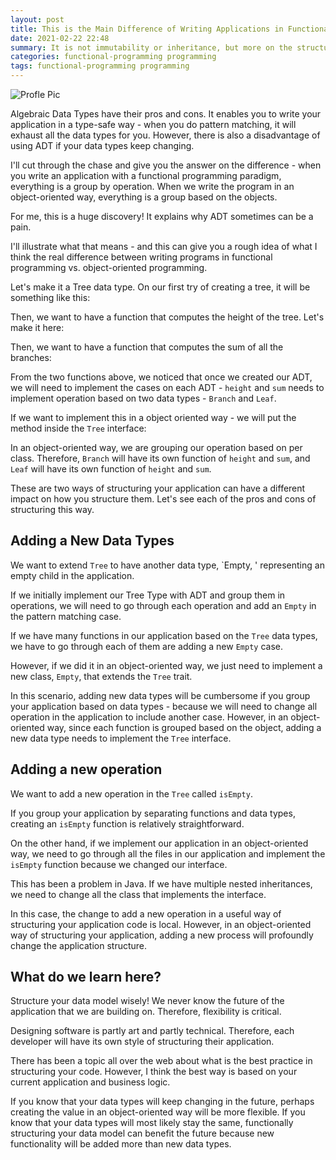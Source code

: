 ```yaml
---
layout: post
title: This is the Main Difference of Writing Applications in Functional Programming vs. Object-Oriented Programming
date: 2021-02-22 22:48
summary: It is not immutability or inheritance, but more on the structure the application if you use functional programming vs object-oriented
categories: functional-programming programming 
tags: functional-programming programming 
---
```



<img src="{{site.baseurl}}/images/this-is-the-main-difference-of-writing-applications-in-functional-programming-vs-object-oriented-programming/The Main Difference of Functional Programming and Object Oriented.png" alt="Profle Pic"/>

Algebraic Data Types have their pros and cons. It enables you to write your application in a type-safe way - when you do pattern matching, it will exhaust all the data types for you. However, there is also a disadvantage of using ADT if your data types keep changing.

I'll cut through the chase and give you the answer on the difference - when you write an application with a functional programming paradigm, everything is a group by operation. When we write the program in an object-oriented way, everything is a group based on the objects. 

For me, this is a huge discovery! It explains why ADT sometimes can be a pain.

I'll illustrate what that means - and this can give you a rough idea of what I think the real difference between writing programs in functional programming vs. object-oriented programming. 

Let's make it a Tree data type. On our first try of creating a tree, it will be something like this:

<script src="https://gist.github.com/edwardGunawan/2ba4c9ab196395191a1eb862532070da.js"></script>

Then, we want to have a function that computes the height of the tree. Let's make it here:
<script src="https://gist.github.com/edwardGunawan/1925448288aa32732a2b4f53fa867dc7.js"></script>

Then, we want to have a function that computes the sum of all the branches:
<script src="https://gist.github.com/edwardGunawan/c3f77f2c4a496c04e82984bf3c261f16.js"></script>


From the two functions above, we noticed that once we created our ADT, we will need to implement the cases on each ADT - `height` and `sum` needs to implement operation based on two data types - `Branch` and `Leaf`.

If we want to implement this in a object oriented way - we will put the method inside the `Tree` interface:
<script src="https://gist.github.com/edwardGunawan/65918370340a3275d4826d4c9a7dd671.js"></script>

In an object-oriented way, we are grouping our operation based on per class. Therefore, `Branch` will have its own function of `height` and `sum`, and `Leaf` will have its own function of `height` and `sum`.


These are two ways of structuring your application can have a different impact on how you structure them. Let's see each of the pros and cons of structuring this way.

## Adding a New Data Types
We want to extend `Tree` to have another data type, `Empty, ' representing an empty child in the application. 

If we initially implement our Tree Type with ADT and group them in operations, we will need to go through each operation and add an `Empty` in the pattern matching case.

<script src="https://gist.github.com/edwardGunawan/a0c3ed41c3fbd36d65ac77bb25460dfd.js"></script>

If we have many functions in our application based on the `Tree` data types, we have to go through each of them are adding a new `Empty` case.

However, if we did it in an object-oriented way, we just need to implement a new class, `Empty`, that extends the `Tree` trait.

<script src="https://gist.github.com/edwardGunawan/b72b1eed126f481680ecf45b4ca94299.js"></script>

In this scenario, adding new data types will be cumbersome if you group your application based on data types - because we will need to change all operation in the application to include another case. However, in an object-oriented way, since each function is grouped based on the object, adding a new data type needs to implement the `Tree` interface.

## Adding a new operation
We want to add a new operation in the `Tree` called `isEmpty`.

If you group your application by separating functions and data types, creating an `isEmpty` function is relatively straightforward.

<script src="https://gist.github.com/edwardGunawan/ad7adb5984ebd166c1de61fdadb80d45.js"></script>

On the other hand, if we implement our application in an object-oriented way, we need to go through all the files in our application and implement the `isEmpty` function because we changed our interface.
<script src="https://gist.github.com/edwardGunawan/311e2bb7aa72f2a8d188ba06de5966dd.js"></script>

This has been a problem in Java. If we have multiple nested inheritances, we need to change all the class that implements the interface.

In this case, the change to add a new operation in a useful way of structuring your application code is local. However, in an object-oriented way of structuring your application, adding a new process will profoundly change the application structure.


## What do we learn here?
Structure your data model wisely! We never know the future of the application that we are building on. Therefore, flexibility is critical. 

Designing software is partly art and partly technical. Therefore, each developer will have its own style of structuring their application.

There has been a topic all over the web about what is the best practice in structuring your code. However, I think the best way is based on your current application and business logic.

If you know that your data types will keep changing in the future,  perhaps creating the value in an object-oriented way will be more flexible. If you know that your data types will most likely stay the same, functionally structuring your data model can benefit the future because new functionality will be added more than new data types.


